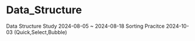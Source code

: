 # Data_Structure
Data Structure Study 2024-08-05 ~ 2024-08-18
Sorting Pracitce 2024-10-03 (Quick,Select,Bubble)
